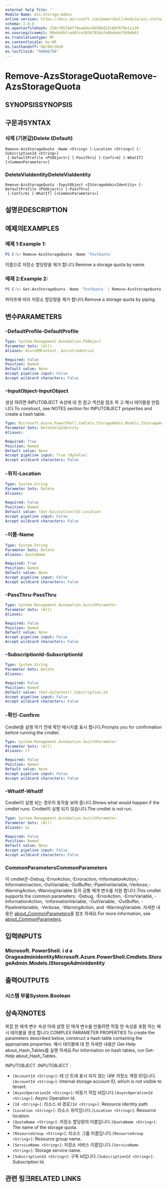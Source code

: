 ```yaml
---
external help file: ''
Module Name: Azs.Storage.Admin
online version: https://docs.microsoft.com/powershell/module/azs.storage.admin/remove-azsstoragequota
schema: 2.0.0
ms.openlocfilehash: 258c7057b8f78ea6de1db506d23c60f679e1ca39
ms.sourcegitcommit: 09eb4dbfcad6fce303b793dafe9bebdef589db03
ms.translationtype: MT
ms.contentlocale: ko-KR
ms.lasthandoff: 08/08/2020
ms.locfileid: "94046750"
---
```

# <span data-ttu-id="8388e-101">Remove-AzsStorageQuota</span><span class="sxs-lookup"><span data-stu-id="8388e-101">Remove-AzsStorageQuota</span></span>

## <span data-ttu-id="8388e-102">SYNOPSIS</span><span class="sxs-lookup"><span data-stu-id="8388e-102">SYNOPSIS</span></span>


## <span data-ttu-id="8388e-103">구문과</span><span class="sxs-lookup"><span data-stu-id="8388e-103">SYNTAX</span></span>

### <span data-ttu-id="8388e-104">삭제 (기본값)</span><span class="sxs-lookup"><span data-stu-id="8388e-104">Delete (Default)</span></span>
```
Remove-AzsStorageQuota -Name <String> [-Location <String>] [-SubscriptionId <String>]
 [-DefaultProfile <PSObject>] [-PassThru] [-Confirm] [-WhatIf] [<CommonParameters>]
```

### <span data-ttu-id="8388e-105">DeleteViaIdentity</span><span class="sxs-lookup"><span data-stu-id="8388e-105">DeleteViaIdentity</span></span>
```
Remove-AzsStorageQuota -InputObject <IStorageAdminIdentity> [-DefaultProfile <PSObject>] [-PassThru]
 [-Confirm] [-WhatIf] [<CommonParameters>]
```

## <span data-ttu-id="8388e-106">설명은</span><span class="sxs-lookup"><span data-stu-id="8388e-106">DESCRIPTION</span></span>


## <span data-ttu-id="8388e-107">예제의</span><span class="sxs-lookup"><span data-stu-id="8388e-107">EXAMPLES</span></span>

### <span data-ttu-id="8388e-108">예제 1:</span><span class="sxs-lookup"><span data-stu-id="8388e-108">Example 1:</span></span>
```powershell
PS C:\> Remove-AzsStorageQuota -Name 'TestQuota'
```

<span data-ttu-id="8388e-109">이름으로 저장소 할당량을 제거 합니다.</span><span class="sxs-lookup"><span data-stu-id="8388e-109">Remove a storage quota by name.</span></span>

### <span data-ttu-id="8388e-110">예제 2:</span><span class="sxs-lookup"><span data-stu-id="8388e-110">Example 2:</span></span>
```powershell
PS C:\> Get-AzsStorageQuota -Name 'TestQuota' | Remove-AzsStorageQuota
```

<span data-ttu-id="8388e-111">파이프에 따라 저장소 할당량을 제거 합니다.</span><span class="sxs-lookup"><span data-stu-id="8388e-111">Remove a storage quota by piping.</span></span>

## <span data-ttu-id="8388e-112">변수</span><span class="sxs-lookup"><span data-stu-id="8388e-112">PARAMETERS</span></span>

### <span data-ttu-id="8388e-113">-DefaultProfile</span><span class="sxs-lookup"><span data-stu-id="8388e-113">-DefaultProfile</span></span>


```yaml
Type: System.Management.Automation.PSObject
Parameter Sets: (All)
Aliases: AzureRMContext, AzureCredential

Required: False
Position: Named
Default value: None
Accept pipeline input: False
Accept wildcard characters: False

```

### <span data-ttu-id="8388e-114">-InputObject</span><span class="sxs-lookup"><span data-stu-id="8388e-114">-InputObject</span></span>
<span data-ttu-id="8388e-115">생성 하려면 INPUTOBJECT 속성에 대 한 참고 섹션을 참조 하 고 해시 테이블을 만듭니다.</span><span class="sxs-lookup"><span data-stu-id="8388e-115">To construct, see NOTES section for INPUTOBJECT properties and create a hash table.</span></span>

```yaml
Type: Microsoft.Azure.PowerShell.Cmdlets.StorageAdmin.Models.IStorageAdminIdentity
Parameter Sets: DeleteViaIdentity
Aliases:

Required: True
Position: Named
Default value: None
Accept pipeline input: True (ByValue)
Accept wildcard characters: False

```

### <span data-ttu-id="8388e-116">-위치</span><span class="sxs-lookup"><span data-stu-id="8388e-116">-Location</span></span>


```yaml
Type: System.String
Parameter Sets: Delete
Aliases:

Required: False
Position: Named
Default value: (Get-AzLocation)[0].Location
Accept pipeline input: False
Accept wildcard characters: False

```

### <span data-ttu-id="8388e-117">-이름</span><span class="sxs-lookup"><span data-stu-id="8388e-117">-Name</span></span>


```yaml
Type: System.String
Parameter Sets: Delete
Aliases: QuotaName

Required: True
Position: Named
Default value: None
Accept pipeline input: False
Accept wildcard characters: False

```

### <span data-ttu-id="8388e-118">-PassThru</span><span class="sxs-lookup"><span data-stu-id="8388e-118">-PassThru</span></span>


```yaml
Type: System.Management.Automation.SwitchParameter
Parameter Sets: (All)
Aliases:

Required: False
Position: Named
Default value: None
Accept pipeline input: False
Accept wildcard characters: False

```

### <span data-ttu-id="8388e-119">-SubscriptionId</span><span class="sxs-lookup"><span data-stu-id="8388e-119">-SubscriptionId</span></span>


```yaml
Type: System.String
Parameter Sets: Delete
Aliases:

Required: False
Position: Named
Default value: (Get-AzContext).Subscription.Id
Accept pipeline input: False
Accept wildcard characters: False

```

### <span data-ttu-id="8388e-120">-확인</span><span class="sxs-lookup"><span data-stu-id="8388e-120">-Confirm</span></span>
<span data-ttu-id="8388e-121">Cmdlet을 실행 하기 전에 확인 메시지를 표시 합니다.</span><span class="sxs-lookup"><span data-stu-id="8388e-121">Prompts you for confirmation before running the cmdlet.</span></span>

```yaml
Type: System.Management.Automation.SwitchParameter
Parameter Sets: (All)
Aliases: cf

Required: False
Position: Named
Default value: None
Accept pipeline input: False
Accept wildcard characters: False

```

### <span data-ttu-id="8388e-122">-WhatIf</span><span class="sxs-lookup"><span data-stu-id="8388e-122">-WhatIf</span></span>
<span data-ttu-id="8388e-123">Cmdlet이 실행 되는 경우의 동작을 보여 줍니다.</span><span class="sxs-lookup"><span data-stu-id="8388e-123">Shows what would happen if the cmdlet runs.</span></span>
<span data-ttu-id="8388e-124">Cmdlet이 실행 되지 않습니다.</span><span class="sxs-lookup"><span data-stu-id="8388e-124">The cmdlet is not run.</span></span>

```yaml
Type: System.Management.Automation.SwitchParameter
Parameter Sets: (All)
Aliases: wi

Required: False
Position: Named
Default value: None
Accept pipeline input: False
Accept wildcard characters: False

```

### <span data-ttu-id="8388e-125">CommonParameters</span><span class="sxs-lookup"><span data-stu-id="8388e-125">CommonParameters</span></span>
<span data-ttu-id="8388e-126">이 cmdlet은-Debug,-ErrorAction,-Erroraction,-InformationAction,-Informationaction,-OutVariable,-OutBuffer,-PipelineVariable,-Verbose,-WarningAction,-WarningVariable 등의 공통 매개 변수를 지원 합니다.</span><span class="sxs-lookup"><span data-stu-id="8388e-126">This cmdlet supports the common parameters: -Debug, -ErrorAction, -ErrorVariable, -InformationAction, -InformationVariable, -OutVariable, -OutBuffer, -PipelineVariable, -Verbose, -WarningAction, and -WarningVariable.</span></span> <span data-ttu-id="8388e-127">자세한 내용은 [about_CommonParameters](http://go.microsoft.com/fwlink/?LinkID=113216)을 참조 하세요.</span><span class="sxs-lookup"><span data-stu-id="8388e-127">For more information, see [about_CommonParameters](http://go.microsoft.com/fwlink/?LinkID=113216).</span></span>

## <span data-ttu-id="8388e-128">입력</span><span class="sxs-lookup"><span data-stu-id="8388e-128">INPUTS</span></span>

### <span data-ttu-id="8388e-129">Microsoft. PowerShell. i d a Orageadminidentity</span><span class="sxs-lookup"><span data-stu-id="8388e-129">Microsoft.Azure.PowerShell.Cmdlets.StorageAdmin.Models.IStorageAdminIdentity</span></span>

## <span data-ttu-id="8388e-130">출력</span><span class="sxs-lookup"><span data-stu-id="8388e-130">OUTPUTS</span></span>

### <span data-ttu-id="8388e-131">시스템 부울</span><span class="sxs-lookup"><span data-stu-id="8388e-131">System.Boolean</span></span>



## <span data-ttu-id="8388e-132">상속자</span><span class="sxs-lookup"><span data-stu-id="8388e-132">NOTES</span></span>

<span data-ttu-id="8388e-133">복잡 한 매개 변수 속성 아래 설명 된 매개 변수를 만들려면 적절 한 속성을 포함 하는 해시 테이블을 생성 합니다.</span><span class="sxs-lookup"><span data-stu-id="8388e-133">COMPLEX PARAMETER PROPERTIES To create the parameters described below, construct a hash table containing the appropriate properties.</span></span> <span data-ttu-id="8388e-134">해시 테이블에 대 한 자세한 내용은 Get-Help about_Hash_Tables를 실행 하세요.</span><span class="sxs-lookup"><span data-stu-id="8388e-134">For information on hash tables, run Get-Help about_Hash_Tables.</span></span>

<span data-ttu-id="8388e-135">INPUTOBJECT <IStorageAdminIdentity> :</span><span class="sxs-lookup"><span data-stu-id="8388e-135">INPUTOBJECT <IStorageAdminIdentity>:</span></span> 
  - <span data-ttu-id="8388e-136">`[AccountId <String>]`: 테 넌 트에 표시 되지 않는 내부 저장소 계정 ID입니다.</span><span class="sxs-lookup"><span data-stu-id="8388e-136">`[AccountId <String>]`: Internal storage account ID, which is not visible to tenant.</span></span>
  - <span data-ttu-id="8388e-137">`[AsyncOperationId <String>]`: 비동기 작업 Id입니다.</span><span class="sxs-lookup"><span data-stu-id="8388e-137">`[AsyncOperationId <String>]`: Async Operation Id.</span></span>
  - <span data-ttu-id="8388e-138">`[Id <String>]`: 리소스 id 경로</span><span class="sxs-lookup"><span data-stu-id="8388e-138">`[Id <String>]`: Resource identity path</span></span>
  - <span data-ttu-id="8388e-139">`[Location <String>]`: 리소스 위치입니다.</span><span class="sxs-lookup"><span data-stu-id="8388e-139">`[Location <String>]`: Resource location.</span></span>
  - <span data-ttu-id="8388e-140">`[QuotaName <String>]`: 저장소 할당량의 이름입니다.</span><span class="sxs-lookup"><span data-stu-id="8388e-140">`[QuotaName <String>]`: The name of the storage quota.</span></span>
  - <span data-ttu-id="8388e-141">`[ResourceGroup <String>]`: 리소스 그룹 이름입니다.</span><span class="sxs-lookup"><span data-stu-id="8388e-141">`[ResourceGroup <String>]`: Resource group name.</span></span>
  - <span data-ttu-id="8388e-142">`[ServiceName <String>]`: 저장소 서비스 이름입니다.</span><span class="sxs-lookup"><span data-stu-id="8388e-142">`[ServiceName <String>]`: Storage service name.</span></span>
  - <span data-ttu-id="8388e-143">`[SubscriptionId <String>]`: 구독 Id입니다.</span><span class="sxs-lookup"><span data-stu-id="8388e-143">`[SubscriptionId <String>]`: Subscription Id.</span></span>

## <span data-ttu-id="8388e-144">관련 링크</span><span class="sxs-lookup"><span data-stu-id="8388e-144">RELATED LINKS</span></span>


